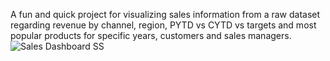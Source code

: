 A fun and quick project for visualizing sales information from a raw dataset regarding revenue by channel, region, 
PYTD vs CYTD vs targets and most popular products for specific years, customers and sales managers.
![Sales Dashboard SS](https://user-images.githubusercontent.com/108352567/183612931-c0b6496e-26b5-4cad-bbda-ffce76d8cace.png)
